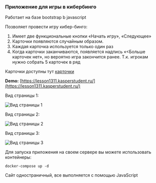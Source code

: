 ### Приложение для игры в кибербинго

Работает на базе bootstrap b javascript

Позволяет провести игру кибер-бинго:
1. Имеет две функциональные кнопки «Начать игру», «Следующее»
2. Карточки появляются случайным образом.
3. Каждая карточка используется только один раз
4. Когда карточки заканчиваются, появляется надпись «<Больше карточек нет», но вероятно игра закончится ранее. Т.к. игрокам нужно собрать 5 карточек в ряд

Карточки доступны тут [карточки](https://drive.google.com/file/d/1aTltsVhXtvI3Q9NT7m0AEwdW-bVG490b/view?usp=sharing)

**Demo:** [https://lesson1311.kasperstudent.ru/](https://lesson1311.kasperstudent.ru/)

Вид страницы 1:

![Вид страницы 1](https://forai.school1409.ru/_media/2121.png)

Вид страницы 2:

![Вид страницы 2](https://forai.school1409.ru/_media/2122.png)

Вид страницы 3:

![Вид страницы 3](https://forai.school1409.ru/_media/2123.png)

Для запуска приложения на своем сервере вы можете использовать контейнеры:

```commandline
docker-compose up -d
```

Сайт одностраничный, все выполняется с помощью JavaScript
